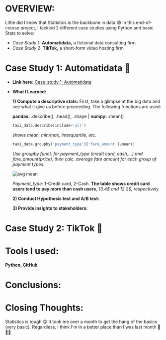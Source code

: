 # OVERVIEW:
Little did I know that Statistics is the backbone in data 😅 In this end-of-course project, I tackled 2 different case studies using Python and basic Stats to solve:
- *Case Study 1:* **Automatidata,** a fictional data consulting firm
- *Case Study 2:* **TikTok,** a short-form video hosting firm

# Case Study 1: Automatidata 🚕
- **Link here:** [Case_study_1: Automatidata](https://github.com/amy941/Google_Advanced_Module-4_Statistics/blob/main/Case_study_1_Automatidata.ipynb)
- **What I Learned:**
  
  **1) Compute a descriptive stats:**
     First, take a glimpse at the big data and see what it give us before proceeding. The following functions are used:
  
     **pandas:** .describe(), .head(), .shape | 
     **numpy:** .mean()
     
     ``` python
     taxi_data.describe(include='all')
     ```
     *shows mean, min/max, interquartile, etc.*

     ```python
     taxi_data.groupby('payment_type')['fare_amount'].mean()
     ```
     *Use groupby funct. for payment_type (credit card, cash,...) and fare_amount(price), then calc. average fare amount for each group of payment types.*

     ![avg mean](https://github.com/user-attachments/assets/1c9d15bb-1da5-43a8-816d-22337b4468da)

     *Payment_type:* 1-Credit card, 2-Cash. **The table shows credit card users tend to pay more than cash users**, *13.4$ and 12.2$, respectively.*
     

  **2) Conduct Hypothesis test and A/B test:**

  
  **3) Provide insights to stakeholders:** 





# Case Study 2: TikTok 🎵




# Tools I used:
**Python, GitHub**

# Conclusions:

# Closing Thoughts:
Statistics is tough 🙃 It took me over a month to get the hang of the basics (very basic). Regardless, I think I'm in a better place than I was last month 🐌🐌🐌
